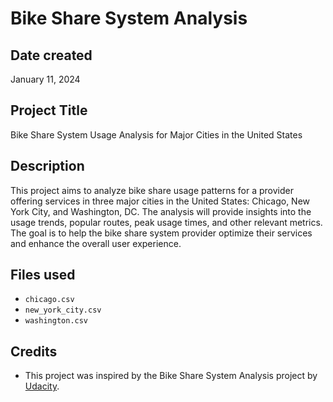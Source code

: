 # Bike Share System Analysis

## Date created
January 11, 2024

## Project Title
Bike Share System Usage Analysis for Major Cities in the United States

## Description
This project aims to analyze bike share usage patterns for a provider offering services in three major cities in the United States: Chicago, New York City, and Washington, DC. The analysis will provide insights into the usage trends, popular routes, peak usage times, and other relevant metrics. The goal is to help the bike share system provider optimize their services and enhance the overall user experience.

## Files used
- `chicago.csv`
- `new_york_city.csv`
- `washington.csv`

## Credits
- This project was inspired by the Bike Share System Analysis project by [Udacity](https://github.com/udacity/pdsnd_github).



